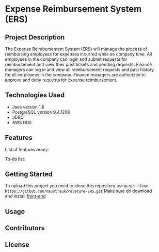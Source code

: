 # Expense Reimbursement System (ERS) 

## Project Description
The Expense Reimbursement System (ERS) will manage the process of reimbursing employees for expenses incurred while on company time. All employees in the company can login and submit requests for reimbursement and view their past tickets and pending requests. Finance managers can log in and view all reimbursement requests and past history for all employees in the company. Finance managers are authorized to approve and deny requests for expense reimbursement.

## Technologies Used
* Java version 1.8
* PostgreSQL version 9.4.1208
* JDBC
* AWS RDS

## Features
List of features ready:

To-do list:

## Getting Started
To upload this project you need to clone this repository using `git clone https://github.com/maustrauk/revature-ERS.git`
Make sure do download and install [front-end](https://github.com/maustrauk/revature-project-ERS-fe)

## Usage


## Contributors

## License



